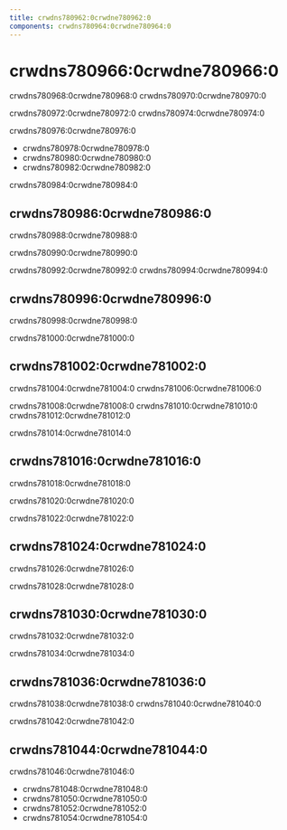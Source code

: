 ```yaml
---
title: crwdns780962:0crwdne780962:0
components: crwdns780964:0crwdne780964:0
---
```

# crwdns780966:0crwdne780966:0

<p class="description">crwdns780968:0crwdne780968:0 crwdns780970:0crwdne780970:0</p>

crwdns780972:0crwdne780972:0 crwdns780974:0crwdne780974:0

crwdns780976:0crwdne780976:0

- crwdns780978:0crwdne780978:0
- crwdns780980:0crwdne780980:0
- crwdns780982:0crwdne780982:0

crwdns780984:0crwdne780984:0

## crwdns780986:0crwdne780986:0

crwdns780988:0crwdne780988:0

crwdns780990:0crwdne780990:0

crwdns780992:0crwdne780992:0 crwdns780994:0crwdne780994:0

## crwdns780996:0crwdne780996:0

crwdns780998:0crwdne780998:0

crwdns781000:0crwdne781000:0

## crwdns781002:0crwdne781002:0

crwdns781004:0crwdne781004:0 crwdns781006:0crwdne781006:0

crwdns781008:0crwdne781008:0 crwdns781010:0crwdne781010:0 crwdns781012:0crwdne781012:0

crwdns781014:0crwdne781014:0

## crwdns781016:0crwdne781016:0

crwdns781018:0crwdne781018:0

crwdns781020:0crwdne781020:0

crwdns781022:0crwdne781022:0

## crwdns781024:0crwdne781024:0

crwdns781026:0crwdne781026:0

crwdns781028:0crwdne781028:0

## crwdns781030:0crwdne781030:0

crwdns781032:0crwdne781032:0

crwdns781034:0crwdne781034:0

## crwdns781036:0crwdne781036:0

crwdns781038:0crwdne781038:0 crwdns781040:0crwdne781040:0

crwdns781042:0crwdne781042:0

## crwdns781044:0crwdne781044:0

crwdns781046:0crwdne781046:0

- crwdns781048:0crwdne781048:0
- crwdns781050:0crwdne781050:0
- crwdns781052:0crwdne781052:0
- crwdns781054:0crwdne781054:0